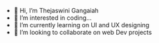 - 👋 Hi, I’m Thejaswini Gangaiah
- 👀 I’m interested in coding...
- 🌱 I’m currently learning on UI and UX designing
- 💞️ I’m looking to collaborate on web Dev projects


<!---
thejaswini89/thejaswini89 is a ✨ special ✨ repository because its `README.md` (this file) appears on your GitHub profile.
You can click the Preview link to take a look at your changes.
--->
